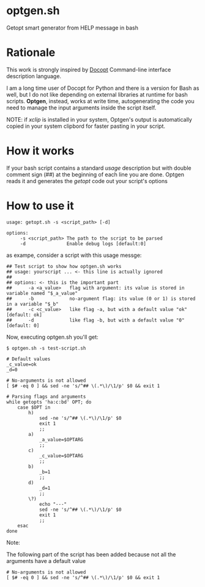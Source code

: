 # optgen.sh
Getopt smart generator from HELP message in bash

# Rationale

This work is strongly inspired by [Docopt](http://docopt.org/) Command-line interface description language.

I am a long time user of Docopt for Python and there is a version for Bash as well,
but I do not like depending on external libraries at runtime for bash scripts.
**Optgen**, instead, works at write time, autogenerating the code you need to manage the input
arguments inside the script itself.

NOTE: if *xclip* is installed in your system, Optgen's output is automatically copied in your
system clipbord for faster pasting in your script.


# How it works

If your bash script contains a standard *usage* description but with double comment sign (##)
at the beginning of each line you are done. Optgen reads it and generates the *getopt* code
out your script's options


# How to use it
  
    usage: getopt.sh -s <script_path> [-d]

    options:
         -s <script_path> The path to the script to be parsed
         -d               Enable debug logs [default:0]

as exampe, consider a script with this usage messge:

    ## Test script to show how optgen.sh works
    ## usage: yourscript ... <- this line is actually ignored
    ##
    ## options: <- this is the important part
    ##      -a <a_value>   flag with argument: its value is stored in variable named "$_a_value"
    ##      -b             no-argument flag: its value (0 or 1) is stored in a variable "$_b" 
    ##      -c <c_value>   like flag -a, but with a default value "ok" [default: ok]
    ##      -d             like flag -b, but with a default value "0" [default: 0]
    
Now, executing optgen.sh you'll get:
    
    $ optgen.sh -s test-script.sh

    # Default values
    _c_value=ok
    _d=0
    
    # No-arguments is not allowed
    [ $# -eq 0 ] && sed -ne 's/^## \(.*\)/\1/p' $0 && exit 1
    
    # Parsing flags and arguments
    while getopts 'ha:c:bd' OPT; do
        case $OPT in
            h)
                sed -ne 's/^## \(.*\)/\1/p' $0
                exit 1
                ;;
            a)
                _a_value=$OPTARG
                ;;
            c)
                _c_value=$OPTARG
                ;;
            b)
                _b=1
                ;;
            d)
                _d=1
                ;;
            \?)
                echo "---"
                sed -ne 's/^## \(.*\)/\1/p' $0
                exit 1
                ;;
        esac
    done

Note:

The following part of the script has been added because not all the 
arguments have a default value

    # No-arguments is not allowed
    [ $# -eq 0 ] && sed -ne 's/^## \(.*\)/\1/p' $0 && exit 1
 
